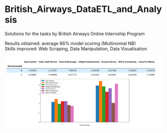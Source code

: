 # British_Airways_DataETL_and_Analysis
Solutions for the tasks by British Airways Online Internship Program

Results obtained: average 86% model scoring (Multinomial NB) <br/>
Skills improved: Web Scraping, Data Manipulation, Data Visualisation

![alt text](https://github.com/islambekkurakbay/British_Airways_DataETL_and_Analysis/blob/main/Capture.PNG?raw=true)

